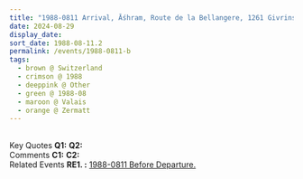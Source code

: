 ```yaml
---
title: "1988-0811 Arrival, Āśhram, Route de la Bellangere, 1261 Givrins, Nyon, Vaud, Switzerland"
date: 2024-08-29
display_date: 
sort_date: 1988-08-11.2
permalink: /events/1988-0811-b
tags:
  - brown @ Switzerland
  - crimson @ 1988
  - deeppink @ Other
  - green @ 1988-08
  - maroon @ Valais
  - orange @ Zermatt
---
```


<br>

<wave-list>
  <list-title color="DarkSeaGreen" width="55">Key Quotes</list-title>
  <list-item color="BlanchedAlmond" width="280"><b>Q1:</b> <i></i></list-item>
  <list-item color="Lavender" width="280"><b>Q2:</b> <i></i></list-item>
</wave-list>

<br>

<wave-list>
  <list-title color="DarkSeaGreen" width="55">Comments</list-title>
  <list-item color="BlanchedAlmond" width="280"><b>C1:</b> <i></i></list-item>
  <list-item color="Lavender" width="280"><b>C2:</b> <i></i></list-item>
</wave-list>

<br>

<wave-list>
  <list-title color="DarkSeaGreen" width="75"> Related Events</list-title>
  <list-item color="BlanchedAlmond"  width="280"><b>RE1. :</b> <a href="https://seven-teams.github.io/events/1988-0811-a">1988-0811 Before Departure.</a></list-item>
</wave-list>